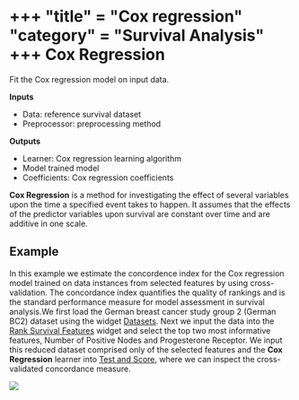 +++
"title" = "Cox regression"
"category" = "Survival Analysis"
+++
Cox Regression
================
Fit the Cox regression model on input data.

**Inputs**

- Data: reference survival dataset
- Preprocessor: preprocessing method

**Outputs**

- Learner: Cox regression learning algorithm
- Model trained model
- Coefficients: Cox regression coefficients

**Cox Regression** is a method for investigating the effect of several variables upon the time a specified event takes to happen. It assumes that the effects of the predictor variables upon survival are constant over time and are additive in one scale.

Example
-------

In this example we estimate the concordence index for the Cox regression model trained on data instances from selected features by using cross-validation. The concordance index quantifies the quality of rankings and is the standard performance measure for model assessment in survival analysis.We first load the German breast cancer study group 2 (German BC2) dataset using the widget [Datasets](https://orangedatamining.com/widget-catalog/data/datasets/). Next we input the data into the [Rank Survival Features](https://orangedatamining.com/widget-catalog/survival-analysis/rank-survival-features/) widget and select the top two most informative features, Number of Positive Nodes and Progesterone Receptor. We input this reduced dataset comprised only of the selected features and the **Cox Regression** learner into [Test and Score](https://orangedatamining.com/widget-catalog/evaluate/testandscore/), where we can inspect the cross-validated concordance measure.

![](../images/CoxRegression-Example.png)
